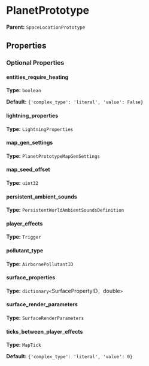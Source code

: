 # PlanetPrototype



**Parent:** `SpaceLocationPrototype`

## Properties

### Optional Properties

#### entities_require_heating

**Type:** `boolean`



**Default:** `{'complex_type': 'literal', 'value': False}`

#### lightning_properties

**Type:** `LightningProperties`



#### map_gen_settings

**Type:** `PlanetPrototypeMapGenSettings`



#### map_seed_offset

**Type:** `uint32`



#### persistent_ambient_sounds

**Type:** `PersistentWorldAmbientSoundsDefinition`



#### player_effects

**Type:** `Trigger`



#### pollutant_type

**Type:** `AirbornePollutantID`



#### surface_properties

**Type:** `dictionary<`SurfacePropertyID`, `double`>`



#### surface_render_parameters

**Type:** `SurfaceRenderParameters`



#### ticks_between_player_effects

**Type:** `MapTick`



**Default:** `{'complex_type': 'literal', 'value': 0}`

